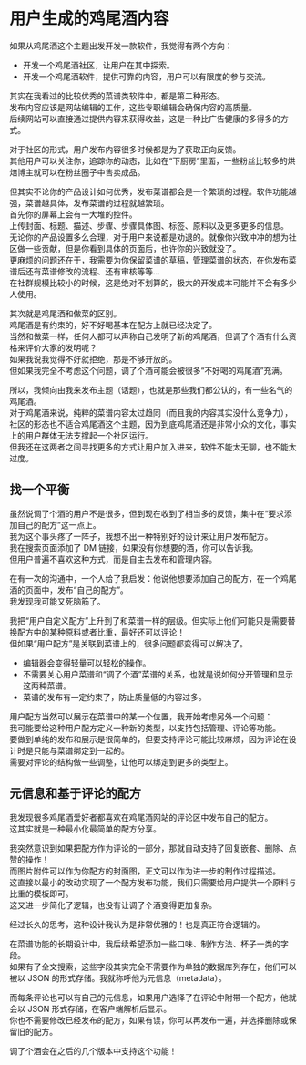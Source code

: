 # 用户生成的鸡尾酒内容

如果从鸡尾酒这个主题出发开发一款软件，我觉得有两个方向：

- 开发一个鸡尾酒社区，让用户在其中探索。
- 开发一个鸡尾酒软件，提供可靠的内容，用户可以有限度的参与交流。

其实在我看过的比较优秀的菜谱类软件中，都是第二种形态。  
发布内容应该是网站编辑的工作，这些专职编辑会确保内容的高质量。  
后续网站可以直接通过提供内容来获得收益，这是一种比广告健康的多得多的方式。

对于社区的形式，用户发布内容很多时候都是为了获取正向反馈。  
其他用户可以关注你，追踪你的动态，比如在“下厨房”里面，一些粉丝比较多的烘焙博主就可以在粉丝圈子中售卖成品。

但其实不论你的产品设计如何优秀，发布菜谱都会是一个繁琐的过程。软件功能越强，菜谱越具体，发布菜谱的过程就越繁琐。  
首先你的屏幕上会有一大堆的控件。  
上传封面、标题、描述、步骤、步骤具体图、标签、原料以及更多更多的信息。  
无论你的产品设置多么合理，对于用户来说都是劝退的。就像你兴致冲冲的想为社区做一些贡献，但是你看到具体的页面后，也许你的兴致就没了。  
更麻烦的问题还在于，我需要为你保留菜谱的草稿，管理菜谱的状态，在你发布菜谱后还有菜谱修改的流程、还有审核等等...  
在社群规模比较小的时候，这是绝对不划算的，极大的开发成本可能并不会有多少人使用。

其次就是鸡尾酒和做菜的区别。  
鸡尾酒是有约束的，好不好喝基本在配方上就已经决定了。  
当然和做菜一样，任何人都可以声称自己发明了新的鸡尾酒，但调了个酒有什么资格来评价大家的发明呢？  
如果我说我觉得不好就拒绝，那是不够开放的。  
但如果我完全不考虑这个问题，调了个酒可能会被很多“不好喝的鸡尾酒”充满。

所以，我倾向由我来发布主题（话题），也就是那些我们都公认的，有一些名气的鸡尾酒。  
对于鸡尾酒来说，纯粹的菜谱内容太过趋同（而且我的内容其实没什么竞争力），社区的形态也不适合鸡尾酒这个主题，因为到底鸡尾酒还是非常小众的文化，事实上的用户群体无法支撑起一个社区运行。  
但我还在这两者之间寻找更多的方式让用户加入进来，软件不能太无聊，也不能太过度。

## 找一个平衡

虽然说调了个酒的用户不是很多，但到现在收到了相当多的反馈，集中在“要求添加自己的配方”这一点上。  
我为这个事头疼了一阵子，我想不出一种特别好的设计来让用户发布配方。  
我在搜索页面添加了 DM 链接，如果没有你想要的酒，你可以告诉我。  
但用户普遍不喜欢这种方式，而是自主去发布和管理内容。

在有一次的沟通中，一个人给了我启发：他说他想要添加自己的配方，在一个鸡尾酒的页面中，发布“自己的配方”。  
我发现我可能又死脑筋了。

我把“用户自定义配方”上升到了和菜谱一样的层级。但实际上他们可能只是需要替换配方中的某种原料或者比重，最好还可以评论！  
但如果“用户配方”是关联到菜谱上的，很多问题都变得可以解决了。

- 编辑器会变得轻量可以轻松的操作。
- 不需要关心用户菜谱和“调了个酒”菜谱的关系，也就是说如何分开管理和显示这两种菜谱。
- 菜谱的发布有一定约束了，防止质量低的内容过多。

用户配方当然可以展示在菜谱中的某一个位置，我开始考虑另外一个问题：  
我可能要给这种用户配方定义一种新的类型，以支持包括管理、评论等功能。  
要做到单纯的发布和展示是很简单的，但要支持评论可能比较麻烦，因为评论在设计时是只能与菜谱绑定到一起的。  
需要对评论的结构做一些调整，让他可以绑定到更多的类型上。

## 元信息和基于评论的配方

我发现很多鸡尾酒爱好者都喜欢在鸡尾酒网站的评论区中发布自己的配方。  
这其实就是一种最小化最简单的配方分享。

我突然意识到如果把配方作为评论的一部分，那就自动支持了回复嵌套、删除、点赞的操作！  
而图片附件可以作为你配方的封面图，正文可以作为进一步的制作过程描述。  
这直接以最小的改动实现了一个配方发布功能，我们只需要给用户提供一个原料与比重的模板即可。  
这又进一步简化了逻辑，也没有让调了个酒变得更加复杂。

经过长久的思考，这种设计我认为是非常优雅的！也是真正符合逻辑的。

在菜谱功能的长期设计中，我后续希望添加一些口味、制作方法、杯子一类的字段。  
如果有了全文搜索，这些字段其实完全不需要作为单独的数据库列存在，他们可以被以 JSON 的形式存储。我就称呼他为元信息（metadata）。

而每条评论也可以有自己的元信息，如果用户选择了在评论中附带一个配方，他就会以 JSON 形式存储，在客户端解析后显示。  
你也不需要修改已经发布的配方，如果有误，你可以再发布一遍，并选择删除或保留旧的配方。

调了个酒会在之后的几个版本中支持这个功能！
